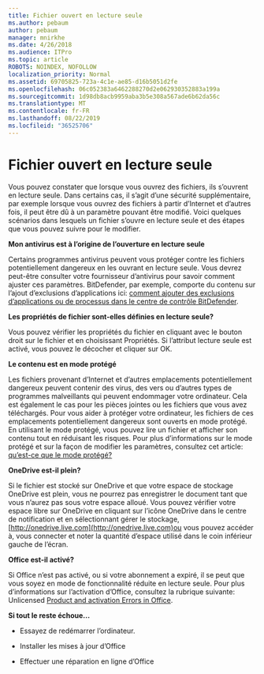 ```yaml
---
title: Fichier ouvert en lecture seule
ms.author: pebaum
author: pebaum
manager: mnirkhe
ms.date: 4/26/2018
ms.audience: ITPro
ms.topic: article
ROBOTS: NOINDEX, NOFOLLOW
localization_priority: Normal
ms.assetid: 69705825-723a-4c1e-ae85-d16b5051d2fe
ms.openlocfilehash: 06c052383a6462288270d2e062930352883a199a
ms.sourcegitcommit: 1d98db8acb9959aba3b5e308a567ade6b62da56c
ms.translationtype: MT
ms.contentlocale: fr-FR
ms.lasthandoff: 08/22/2019
ms.locfileid: "36525706"
---
```

# <a name="file-open-read-only"></a>Fichier ouvert en lecture seule

Vous pouvez constater que lorsque vous ouvrez des fichiers, ils s’ouvrent en lecture seule. Dans certains cas, il s’agit d’une sécurité supplémentaire, par exemple lorsque vous ouvrez des fichiers à partir d’Internet et d’autres fois, il peut être dû à un paramètre pouvant être modifié. Voici quelques scénarios dans lesquels un fichier s’ouvre en lecture seule et des étapes que vous pouvez suivre pour le modifier.
  
 **Mon antivirus est à l’origine de l’ouverture en lecture seule**
  
Certains programmes antivirus peuvent vous protéger contre les fichiers potentiellement dangereux en les ouvrant en lecture seule. Vous devrez peut-être consulter votre fournisseur d’antivirus pour savoir comment ajuster ces paramètres. BitDefender, par exemple, comporte du contenu sur l’ajout d’exclusions d’applications ici: [comment ajouter des exclusions d’applications ou de processus dans le centre de contrôle BitDefender](https://www.bitdefender.com/support/how-to-add-application-or-process-exclusions-in-bitdefender-control-center-1119.mdl).
  
 **Les propriétés de fichier sont-elles définies en lecture seule?**
  
Vous pouvez vérifier les propriétés du fichier en cliquant avec le bouton droit sur le fichier et en choisissant Propriétés. Si l’attribut lecture seule est activé, vous pouvez le décocher et cliquer sur OK.
  
 **Le contenu est en mode protégé**
  
Les fichiers provenant d’Internet et d’autres emplacements potentiellement dangereux peuvent contenir des virus, des vers ou d’autres types de programmes malveillants qui peuvent endommager votre ordinateur. Cela est également le cas pour les pièces jointes ou les fichiers que vous avez téléchargés. Pour vous aider à protéger votre ordinateur, les fichiers de ces emplacements potentiellement dangereux sont ouverts en mode protégé. En utilisant le mode protégé, vous pouvez lire un fichier et afficher son contenu tout en réduisant les risques. Pour plus d’informations sur le mode protégé et sur la façon de modifier les paramètres, consultez cet article: [qu’est-ce que le mode protégé?](https://support.office.com/article/d6f09ac7-e6b9-4495-8e43-2bbcdbcb6653)
  
 **OneDrive est-il plein?**
  
Si le fichier est stocké sur OneDrive et que votre espace de stockage OneDrive est plein, vous ne pourrez pas enregistrer le document tant que vous n’aurez pas sous votre espace alloué. Vous pouvez vérifier votre espace libre sur OneDrive en cliquant sur l’icône OneDrive dans le centre de notification et en sélectionnant gérer le stockage, [http://onedrive.live.com](http://onedrive.live.com)ou vous pouvez accéder à, vous connecter et noter la quantité d’espace utilisé dans le coin inférieur gauche de l’écran.
  
 **Office est-il activé?**
  
Si Office n’est pas activé, ou si votre abonnement a expiré, il se peut que vous soyez en mode de fonctionnalité réduite en lecture seule. Pour plus d’informations sur l’activation d’Office, consultez la rubrique suivante: Unlicensed [Product and activation Errors in Office](https://support.office.com/article/0d23d3c0-c19c-4b2f-9845-5344fedc4380).
  
 **Si tout le reste échoue...**
  
- Essayez de redémarrer l’ordinateur.
    
- Installer les mises à jour d’Office
    
- Effectuer une réparation en ligne d’Office
    

